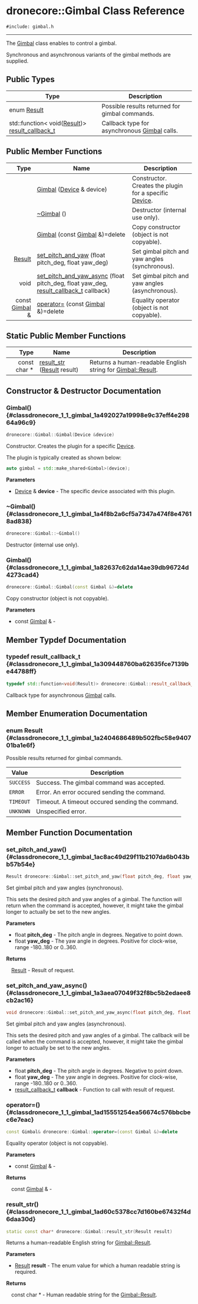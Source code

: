 # dronecore::Gimbal Class Reference
`#include: gimbal.h`

----


The [Gimbal](classdronecore_1_1_gimbal.md) class enables to control a gimbal. 


Synchronous and asynchronous variants of the gimbal methods are supplied. 


## Public Types


Type | Description
--- | ---
enum [Result](#classdronecore_1_1_gimbal_1a2404686489b502fbc58e940701ba1e6f) | Possible results returned for gimbal commands.
std::function< void([Result](classdronecore_1_1_gimbal.md#classdronecore_1_1_gimbal_1a2404686489b502fbc58e940701ba1e6f))> [result_callback_t](#classdronecore_1_1_gimbal_1a309448760ba62635fce7139be44788ff) | Callback type for asynchronous [Gimbal](classdronecore_1_1_gimbal.md) calls.

## Public Member Functions


Type | Name | Description
---: | --- | ---
&nbsp; | [Gimbal](#classdronecore_1_1_gimbal_1a492027a19998e9c37eff4e29864a96c9) ([Device](classdronecore_1_1_device.md) & device) | Constructor. Creates the plugin for a specific [Device](classdronecore_1_1_device.md).
&nbsp; | [~Gimbal](#classdronecore_1_1_gimbal_1a4f8b2a6cf5a7347a474f8e47618ad838) () | Destructor (internal use only).
&nbsp; | [Gimbal](#classdronecore_1_1_gimbal_1a82637c62da14ae39db96724d4273cad4) (const [Gimbal](classdronecore_1_1_gimbal.md) &)=delete | Copy constructor (object is not copyable).
[Result](classdronecore_1_1_gimbal.md#classdronecore_1_1_gimbal_1a2404686489b502fbc58e940701ba1e6f) | [set_pitch_and_yaw](#classdronecore_1_1_gimbal_1ac8ac49d29f11b2107da6b043bb57b54e) (float pitch_deg, float yaw_deg) | Set gimbal pitch and yaw angles (synchronous).
void | [set_pitch_and_yaw_async](#classdronecore_1_1_gimbal_1a3aea07049f32f8bc5b2edaee8cb2ac16) (float pitch_deg, float yaw_deg, [result_callback_t](classdronecore_1_1_gimbal.md#classdronecore_1_1_gimbal_1a309448760ba62635fce7139be44788ff) callback) | Set gimbal pitch and yaw angles (asynchronous).
const [Gimbal](classdronecore_1_1_gimbal.md) & | [operator=](#classdronecore_1_1_gimbal_1ad15551254ea56674c576bbcbec6e7eac) (const [Gimbal](classdronecore_1_1_gimbal.md) &)=delete | Equality operator (object is not copyable).

## Static Public Member Functions


Type | Name | Description
---: | --- | ---
const char * | [result_str](#classdronecore_1_1_gimbal_1ad60c5378cc7d160be67432f4d6daa30d) ([Result](classdronecore_1_1_gimbal.md#classdronecore_1_1_gimbal_1a2404686489b502fbc58e940701ba1e6f) result) | Returns a human-readable English string for [Gimbal::Result](classdronecore_1_1_gimbal.md#classdronecore_1_1_gimbal_1a2404686489b502fbc58e940701ba1e6f).


## Constructor & Destructor Documentation


### Gimbal() {#classdronecore_1_1_gimbal_1a492027a19998e9c37eff4e29864a96c9}
```cpp
dronecore::Gimbal::Gimbal(Device &device)
```


Constructor. Creates the plugin for a specific [Device](classdronecore_1_1_device.md).

The plugin is typically created as shown below: 

```cpp
auto gimbal = std::make_shared<Gimbal>(device);
```

**Parameters**

* [Device](classdronecore_1_1_device.md) & **device** - The specific device associated with this plugin.

### ~Gimbal() {#classdronecore_1_1_gimbal_1a4f8b2a6cf5a7347a474f8e47618ad838}
```cpp
dronecore::Gimbal::~Gimbal()
```


Destructor (internal use only).


### Gimbal() {#classdronecore_1_1_gimbal_1a82637c62da14ae39db96724d4273cad4}
```cpp
dronecore::Gimbal::Gimbal(const Gimbal &)=delete
```


Copy constructor (object is not copyable).


**Parameters**

* const [Gimbal](classdronecore_1_1_gimbal.md) & - 

## Member Typdef Documentation


### typedef result_callback_t {#classdronecore_1_1_gimbal_1a309448760ba62635fce7139be44788ff}

```cpp
typedef std::function<void(Result)> dronecore::Gimbal::result_callback_t
```


Callback type for asynchronous [Gimbal](classdronecore_1_1_gimbal.md) calls.


## Member Enumeration Documentation


### enum Result {#classdronecore_1_1_gimbal_1a2404686489b502fbc58e940701ba1e6f}


Possible results returned for gimbal commands.


Value | Description
--- | ---
<span id="classdronecore_1_1_gimbal_1a2404686489b502fbc58e940701ba1e6fad0749aaba8b833466dfcbb0428e4f89c"></span> `SUCCESS` | Success. The gimbal command was accepted. 
<span id="classdronecore_1_1_gimbal_1a2404686489b502fbc58e940701ba1e6fabb1ca97ec761fc37101737ba0aa2e7c5"></span> `ERROR` | Error. An error occured sending the command. 
<span id="classdronecore_1_1_gimbal_1a2404686489b502fbc58e940701ba1e6fa070a0fb40f6c308ab544b227660aadff"></span> `TIMEOUT` | Timeout. A timeout occured sending the command. 
<span id="classdronecore_1_1_gimbal_1a2404686489b502fbc58e940701ba1e6fa696b031073e74bf2cb98e5ef201d4aa3"></span> `UNKNOWN` | Unspecified error. 

## Member Function Documentation


### set_pitch_and_yaw() {#classdronecore_1_1_gimbal_1ac8ac49d29f11b2107da6b043bb57b54e}
```cpp
Result dronecore::Gimbal::set_pitch_and_yaw(float pitch_deg, float yaw_deg)
```


Set gimbal pitch and yaw angles (synchronous).

This sets the desired pitch and yaw angles of a gimbal. The function will return when the command is accepted, however, it might take the gimbal longer to actually be set to the new angles.

**Parameters**

* float **pitch_deg** - The pitch angle in degrees. Negative to point down.
* float **yaw_deg** - The yaw angle in degrees. Positive for clock-wise, range -180..180 or 0..360.

**Returns**

&emsp;[Result](classdronecore_1_1_gimbal.md#classdronecore_1_1_gimbal_1a2404686489b502fbc58e940701ba1e6f) - Result of request.

### set_pitch_and_yaw_async() {#classdronecore_1_1_gimbal_1a3aea07049f32f8bc5b2edaee8cb2ac16}
```cpp
void dronecore::Gimbal::set_pitch_and_yaw_async(float pitch_deg, float yaw_deg, result_callback_t callback)
```


Set gimbal pitch and yaw angles (asynchronous).

This sets the desired pitch and yaw angles of a gimbal. The callback will be called when the command is accepted, however, it might take the gimbal longer to actually be set to the new angles.

**Parameters**

* float **pitch_deg** - The pitch angle in degrees. Negative to point down.
* float **yaw_deg** - The yaw angle in degrees. Positive for clock-wise, range -180..180 or 0..360.
* [result_callback_t](classdronecore_1_1_gimbal.md#classdronecore_1_1_gimbal_1a309448760ba62635fce7139be44788ff) **callback** - Function to call with result of request.

### operator=() {#classdronecore_1_1_gimbal_1ad15551254ea56674c576bbcbec6e7eac}
```cpp
const Gimbal& dronecore::Gimbal::operator=(const Gimbal &)=delete
```


Equality operator (object is not copyable).


**Parameters**

* const [Gimbal](classdronecore_1_1_gimbal.md) & - 

**Returns**

&emsp;const [Gimbal](classdronecore_1_1_gimbal.md) & - 

### result_str() {#classdronecore_1_1_gimbal_1ad60c5378cc7d160be67432f4d6daa30d}
```cpp
static const char* dronecore::Gimbal::result_str(Result result)
```


Returns a human-readable English string for [Gimbal::Result](classdronecore_1_1_gimbal.md#classdronecore_1_1_gimbal_1a2404686489b502fbc58e940701ba1e6f).


**Parameters**

* [Result](classdronecore_1_1_gimbal.md#classdronecore_1_1_gimbal_1a2404686489b502fbc58e940701ba1e6f) **result** - The enum value for which a human readable string is required.

**Returns**

&emsp;const char * - Human readable string for the [Gimbal::Result](classdronecore_1_1_gimbal.md#classdronecore_1_1_gimbal_1a2404686489b502fbc58e940701ba1e6f).